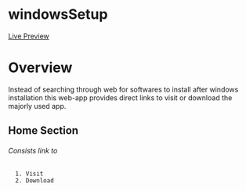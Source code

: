 # windowsSetup
[Live Preview](https://windowssetup.netlify.app/)


# Overview
Instead of searching through web for softwares to install after windows installation this web-app provides direct links to visit or download the majorly used app.

## Home Section
###### Consists link to
      1. Visit
      2. Download

